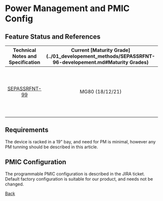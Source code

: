 # Power Management and PMIC Config

## Feature Status and References

| Technical Notes and Specification | Current [Maturity Grade](../01_developement_methods/SEPASSRFNT-96-developement.md#Maturity Grades)| Comments |
| :---: | :---: | --- |
|[SEPASSRFNT-99](https://jira.open-groupe.com/browse/SEPASSRFNT-99) | MG80 (18/12/21) | development complete, qualified, not further test harness or special softwaer configuration. |

## Requirements

The device is racked in a 19" bay, and need for PM is minimal, however any PM tunning should be described in this article.

## PMIC Configuration

The programmable PMIC configuration is described in the JIRA ticket.
Default factory configuration is suitable for our product, and needs not be changed.

[Back](toc.md)
